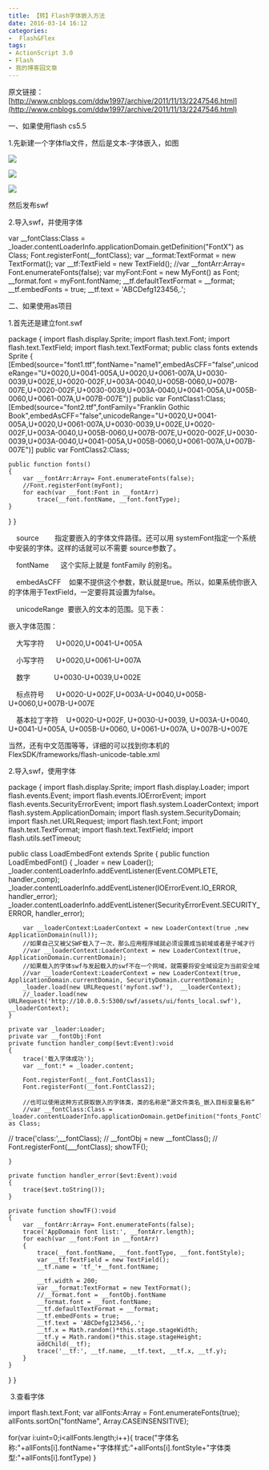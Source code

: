 ```yaml
---
title: 【转】Flash字体嵌入方法
date: 2016-03-14 16:12
categories:
-  Flash&Flex
tags:
- ActionScript 3.0
- Flash
- 我的博客园文章
---
```

<div id="sina_keyword_ad_area2" class="articalContent   newfont_family">


原文链接：[http://www.cnblogs.com/ddw1997/archive/2011/11/13/2247546.html](http://www.cnblogs.com/ddw1997/archive/2011/11/13/2247546.html)

一、如果使用flash cs5.5  


1.先新建一个字体fla文件，然后是文本-字体嵌入，如图  

![](http://images.cnblogs.com/cnblogs_com/ddw1997/img/name.PNG)  


![](http://images.cnblogs.com/cnblogs_com/ddw1997/img/as.PNG)  


![](http://images.cnblogs.com/cnblogs_com/ddw1997/img/lib.PNG)  


然后发布swf  

2.导入swf，并使用字体  

var __fontClass:Class = _loader.contentLoaderInfo.applicationDomain.getDefinition("FontX") as Class;
Font.registerFont(__fontClass);
var __format:TextFormat = new TextFormat();
var __tf:TextField = new TextField();
//var __fontArr:Array= Font.enumerateFonts(false);
var myFont:Font = new MyFont() as Font;
__format.font = myFont.fontName;
__tf.defaultTextFormat = __format;
__tf.embedFonts = true;
__tf.text = 'ABCDefg123456,.';


二、如果使用as项目  


1.首先还是建立font.swf  

package
{
import flash.display.Sprite;
import flash.text.Font;
import flash.text.TextField;
import flash.text.TextFormat;
public class fonts extends Sprite
{
    [Embed(source="font1.ttf",fontName="name1",embedAsCFF="false",unicodeRange="U+0020,U+0041-005A,U+0020,U+0061-007A,U+0030-0039,U+002E,U+0020-002F,U+003A-0040,U+005B-0060,U+007B-007E,U+0020-002F,U+0030-0039,U+003A-0040,U+0041-005A,U+005B-0060,U+0061-007A,U+007B-007E")]
    public var FontClass1:Class;
    [Embed(source="font2.ttf",fontFamily="Franklin Gothic Book",embedAsCFF="false",unicodeRange="U+0020,U+0041-005A,U+0020,U+0061-007A,U+0030-0039,U+002E,U+0020-002F,U+003A-0040,U+005B-0060,U+007B-007E,U+0020-002F,U+0030-0039,U+003A-0040,U+0041-005A,U+005B-0060,U+0061-007A,U+007B-007E")]
    public var FontClass2:Class;

    public function fonts()
    {
        var __fontArr:Array= Font.enumerateFonts(false);
        //Font.registerFont(myFont);
        for each(var __font:Font in __fontArr)
            trace(__font.fontName, __font.fontType);
    }
}
}


    source        指定要嵌入的字体文件路径。还可以用 systemFont指定一个系统中安装的字体。这样的话就可以不需要 source参数了。  

    fontName      这个实际上就是 fontFamily 的别名。  

    embedAsCFF    如果不提供这个参数，默认就是true。所以，如果系统你嵌入的字体用于TextField，一定要将其设置为false。  

    unicodeRange  要嵌入的文本的范围。见下表：  


嵌入字体范围：  


    大写字符      U+0020,U+0041-U+005A  

    小写字符      U+0020,U+0061-U+007A  

    数字            U+0030-U+0039,U+002E  

    标点符号      U+0020-U+002F,U+003A-U+0040,U+005B-U+0060,U+007B-U+007E  

    基本拉丁字符    U+0020-U+002F, U+0030-U+0039, U+003A-U+0040, U+0041-U+005A, U+005B-U+0060, U+0061-U+007A, U+007B-U+007E  


当然，还有中文范围等等，详细的可以找到你本机的 FlexSDK/frameworks/flash-unicode-table.xml  


2.导入swf，使用字体  

package
{
import flash.display.Sprite;
import flash.display.Loader;
import flash.events.Event;
import flash.events.IOErrorEvent;
import flash.events.SecurityErrorEvent;
import flash.system.LoaderContext;
import flash.system.ApplicationDomain;
import flash.system.SecurityDomain;
import flash.net.URLRequest;
import flash.text.Font;
import flash.text.TextFormat;
import flash.text.TextField;
import flash.utils.setTimeout;

public class LoadEmbedFont extends Sprite
{
    public function LoadEmbedFont()
    {
        _loader = new Loader();
        _loader.contentLoaderInfo.addEventListener(Event.COMPLETE, handler_comp);
        _loader.contentLoaderInfo.addEventListener(IOErrorEvent.IO_ERROR, handler_error);
        _loader.contentLoaderInfo.addEventListener(SecurityErrorEvent.SECURITY_ERROR, handler_error);

        var __loaderContext:LoaderContext = new LoaderContext(true ,new ApplicationDomain(null));
        //如果自己又被父SWF载入了一次，那么应用程序域就必须设置成当前域或者是子域才行
        //var __loaderContext:LoaderContext = new LoaderContext(true, ApplicationDomain.currentDomain);
        //如果载入的字体swf与发起载入的swf不在一个网域，就需要将安全域设定为当前安全域
        //var __loaderContext:LoaderContext = new LoaderContext(true, ApplicationDomain.currentDomain, SecurityDomain.currentDomain);
        _loader.load(new URLRequest('myfont.swf'),  __loaderContext);
        //_loader.load(new URLRequest('http://10.0.0.5:5300/swf/assets/ui/fonts_local.swf'),  __loaderContext);
    }

    private var _loader:Loader;
    private var __fontObj:Font
    private function handler_comp($evt:Event):void
    {
        trace('载入字体成功');
        var __font:* = _loader.content;

        Font.registerFont(__font.FontClass1);
        Font.registerFont(__font.FontClass2);

        //也可以使用这种方式获取嵌入的字体类，类的名称是“源文件类名_嵌入目标变量名称”
        //var __fontClass:Class = _loader.contentLoaderInfo.applicationDomain.getDefinition("fonts_FontClass1") as Class;
//        trace('class:',__fontClass);
//        __fontObj = new __fontClass();
//        Font.registerFont(___fontClass);
        showTF();
        
    }

    private function handler_error($evt:Event):void
    {
        trace($evt.toString());
    }

    private function showTF():void
    {
        var __fontArr:Array= Font.enumerateFonts(false);
        trace('AppDomain font list:', __fontArr.length);
        for each(var __font:Font in __fontArr)
        {
            trace(__font.fontName, __font.fontType, __font.fontStyle);
            var __tf:TextField = new TextField();
            __tf.name = 'tf_'+__font.fontName;

            __tf.width = 200;
            var __format:TextFormat = new TextFormat();
            //__format.font = __fontObj.fontName
            __format.font = __font.fontName;
            __tf.defaultTextFormat = __format;
            __tf.embedFonts = true;
            __tf.text = 'ABCDefg123456,.';
            __tf.x = Math.random()*this.stage.stageWidth;
            __tf.y = Math.random()*this.stage.stageHeight;
            addChild(__tf);
            trace('__tf:', __tf.name, __tf.text, __tf.x, __tf.y);
        }
    }
}
}


 3.查看字体  

import flash.text.Font;
var allFonts:Array = Font.enumerateFonts(true);
allFonts.sortOn("fontName", Array.CASEINSENSITIVE);

for(var i:uint=0;i<allFonts.length;i++){
        trace("字体名称:"+allFonts[i].fontName+"字体样式:"+allFonts[i].fontStyle+"字体类型:"+allFonts[i].fontType)
}

</div>